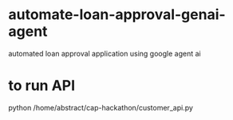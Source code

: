# automate-loan-approval-genai-agent
automated loan approval application using google agent ai

# to run API
python /home/abstract/cap-hackathon/customer_api.py